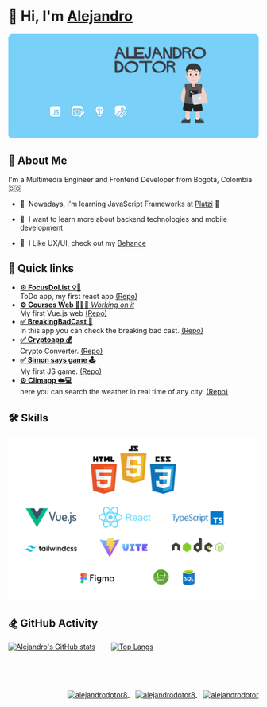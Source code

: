 👋 Hi, I'm [Alejandro](https://linktr.ee/alejandrodotor8)
==========================
![me](https://raw.githubusercontent.com/alejandrodotor8/alejandrodotor8/master/img/portada.png)

## 🚀 About Me
I'm a Multimedia Engineer and Frontend Developer from Bogotá, Colombia 🇨🇴

* 🧠 &nbsp;Nowadays, I'm learning JavaScript Frameworks at [Platzi](https://platzi.com/p/alejandrodotor8/) 💚 

* 🌱 &nbsp;I want to learn more about backend technologies and mobile development

* 🦄 &nbsp;I Like UX/UI, check out my [Behance](https://www.behance.net/alejandrodotor8)

## 💼 Quick links

*   [**⚙️ FocusDoList 💡🔖**](https://focusdolist.netlify.app/)  
    ToDo app, my first react app [(Repo)](https://github.com/alejandrodotor8/FocusDoList)
*   [**⚙️ Courses Web 🧑🏽‍💻**_&nbsp;Working on it_](https://vue-courses-app.netlify.app/)  
    My first Vue.js web [(Repo)](https://github.com/alejandrodotor8/Vue-courses-App)
*   [**✅ BreakingBadCast 🧪**](https://breakingbadcast-app.netlify.app/)  
    In this app you can check the breaking bad cast. [(Repo)](https://github.com/alejandrodotor8/BreakingBadCast)
*   [**✅ Cryptoapp 💰**](https://crypto-app-converter.netlify.app/)  
    Crypto Converter. [(Repo)](https://github.com/alejandrodotor8/Cryptoapp)
*   [**✅ Simon says game 🕹️**](https://simon-says-game.netlify.app/)  
    My first JS game. [(Repo)](https://github.com/alejandrodotor8/simonsays-game)
*   [**⚙️ Climapp ☁️💻**](https://clima-web.netlify.app/)  
    here you can search the weather in real time of any city. [(Repo)](https://github.com/alejandrodotor8/Climapp)
    
## 🛠 Skills
![skills](https://raw.githubusercontent.com/alejandrodotor8/alejandrodotor8/master/img/Skils.png)

    
## 🏂 GitHub Activity

[![Alejandro's GitHub stats](https://github-readme-stats.vercel.app/api?username=alejandrodotor8&show_icons=true&hide=issues)](https://github.com/alejandrodotor8/github-readme-stats)&nbsp;&nbsp;&nbsp;&nbsp;&nbsp;&nbsp;&nbsp;
[![Top Langs](https://github-readme-stats.vercel.app/api/top-langs/?username=alejandrodotor8&layout=compact&theme=buefy)](https://github.com/alejandrodotor8/github-readme-stats)

<br><br><br>
<p align="right">
  <a href="https://www.linkedin.com/in/alejandrodotor8/" target="_blank">
    <img align="center" src="https://cdn.jsdelivr.net/npm/simple-icons@3.0.1/icons/linkedin.svg" alt="alejandrodotor8" height="28px" width="28px" />
  </a>
  &nbsp&nbsp
  <a href="https://www.behance.net/alejandrodotor8" target="_blank">
    <img align="center" src="https://cdn.jsdelivr.net/npm/simple-icons@3.0.1/icons/behance.svg" alt="alejandrodotor8" height="35px" width="35px" />
  </a>
  &nbsp&nbsp
  <a href="https://www.instagram.com/alejandrodotor8/" target="_blank">
    <img align="center" src="https://cdn.jsdelivr.net/npm/simple-icons@3.0.1/icons/instagram.svg" alt="alejandrodotor" height="28px" width="28px" />
  </a>
</p>
